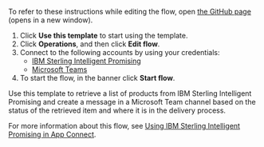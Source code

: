 To refer to these instructions while editing the flow, open [the GitHub page](https://github.com/ot4i/app-connect-templates/blob/main/resources/markdown/IBM%20Sterling%20Inventory%20Visibility%20performs%20a%20supply%20check%20for%20each%20product%20that%20it%20retrieves_instructions.md) (opens in a new window).

1. Click **Use this template** to start using the template.
2. Click **Operations**, and then click **Edit flow**.
3. Connect to the following accounts by using your credentials:
   - [IBM Sterling Intelligent Promising](https://ibm.biz/acstirlingiv)
   - [Microsoft Teams](https://ibm.biz/acmsteams)
4. To start the flow, in the banner click **Start flow**.

Use this template to retrieve a list of products from IBM Sterling Intelligent Promising and create a message in a Microsoft Team channel based on the status of the retrieved item and where it is in the delivery process.

For more information about this flow, see [Using IBM Sterling Intelligent Promising in App Connect](https://community.ibm.com/community/user/integration/blogs/shamini-arumugam1/2020/12/15/using-ibm-sterling-inventory-visibility-in-app-con).
